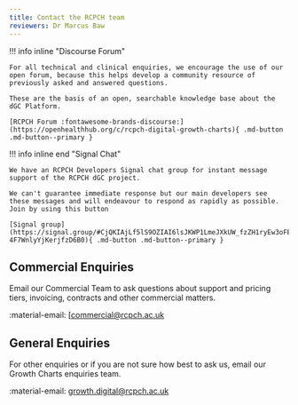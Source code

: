 ```yaml
---
title: Contact the RCPCH team
reviewers: Dr Marcus Baw
---
```


!!! info inline "Discourse Forum"

    For all technical and clinical enquiries, we encourage the use of our open forum, because this helps develop a community resource of previously asked and answered questions.

    These are the basis of an open, searchable knowledge base about the dGC Platform.

    [RCPCH Forum :fontawesome-brands-discourse:](https://openhealthhub.org/c/rcpch-digital-growth-charts){ .md-button .md-button--primary }

!!! info inline end "Signal Chat"

    We have an RCPCH Developers Signal chat group for instant message support of the RCPCH dGC project.

    We can't guarantee immediate response but our main developers see these messages and will endeavour to respond as rapidly as possible. Join by using this button

    [Signal group](https://signal.group/#CjQKIAjLf5lS9OZIAI6lsJKWP1LmeJXkUW_fzZH1ryEw3oFEEhBH-4F7WnlyYjKerjfzD6B0){ .md-button .md-button--primary }

## Commercial Enquiries

Email our Commercial Team to ask questions about support and pricing tiers, invoicing, contracts and other commercial matters.

:material-email: [<commercial@rcpch.ac.uk>

## General Enquiries

For other enquiries or if you are not sure how best to ask us, email our Growth Charts enquiries team.

:material-email: <growth.digital@rcpch.ac.uk>
